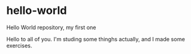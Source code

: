 # hello-world
Hello World repository, my first one

Hello to all of you. I'm studing some thinghs actually, and I made some exercises.
